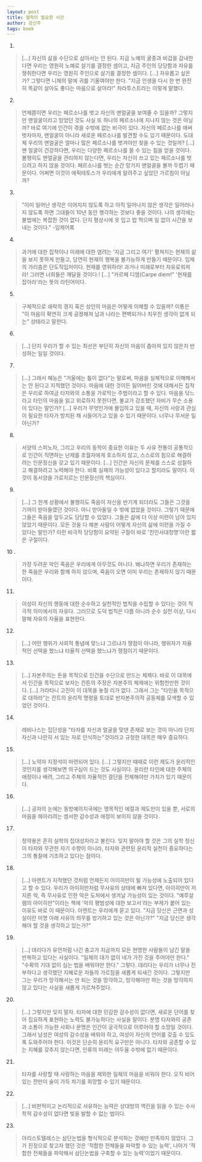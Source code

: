 ```yaml
---
layout: post
title: 철학이 필요한 시간
author: 강신주
tags: book
---
```


1. 
> [...] 자신의 삶을 수단으로 삼아서는 안 된다. 지금 노예의 굴종과 비겁을 감내한다면 우리는 영원히 노예로 살기를 결정한 셈이고, 지금 주인의 당당함과 자유를 쟁취한다면 우리는 영원히 주인으로 살기를 결정한 셈이다. [...] 자유롭고 싶은가? 그렇다면 니체의 말에 귀를 기울여야만 한다. "지금 인생을 다시 한 번 완전히 똑같이 살아도 좋다는 마음으로 살아라!" 차라투스트라는 이렇게 말했다.

2. 
> 언제쯤이면 우리는 페르소나를 벗고 자신의 맨얼굴을 보여줄 수 있을까? 그렇지만 맨얼굴이라고 믿었던 것도 사실 또 하나의 페르소나에 지나지 않는 것은 아닐까? 바로 여기에 인간이 겪을 수밖에 없는 비극이 있다. 자신의 페르소나를 애써 벗자마자, 맨얼굴이 아니라 새로운 페르소나를 발견할 수도 있기 때문이다. 도대체 우리의 맨얼굴은 얼마나 많은 페르소나를 벗겨야만 찾을 수 있는 것일까? [...] 맨 얼굴이 건강하다면, 우리는 다양한 페르소나를 쓸 수 있는 힘을 얻을 것이다. 불행히도 맨얼굴을 관리하지 않는다면, 우리는 자신이 쓰고 있는 페르소나를 벗으려고 하지 않을 것이다. 페르소나를 벗는 순간 망가지 맨얼굴을 볼까 두렵기 때문이다. 어쩌면 이것이 에픽테토스가 우리에게 알려주고 싶었던 가르침이 아닐까?

3. 
> "이미 일어난 생각은 이어지지 않도록 하고 아직 일어나지 않은 생각은 일어러나지 않도록 하면 그대들이 10년 동안 행각하는 것보다 좋을 것이다. 나의 생각에는 불법에는 복잡한 것이 없다. 단지 평상시에 옷 입고 밥 먹으며 일 없이 시간을 보내는 것이다." -임제어록

4. 
> 과거에 대한 집착이나 미래에 대한 염려는 '지금 그리고 여기' 펼쳐지는 현재의 삶을 보지 못하게 만들고, 당연히 현재의 행복을 불가능하게 만들기 때문이다. 임제의 가리츰은 단도직입저이다. 현재를 영위하라! 과거나 미래로부터 자유로워져라! 그러면 너희들은 깨달을 것이다.! [...] "카르페 디엠(Carpe diem!" '현재를 잡아라'라는 뜻의 라틴어이다.

5. 
> 구체적으로 쇄락의 경지 혹은 성인의 마음은 어떻게 이해할 수 있을까? 이통은 "이 마음이 확연히 크게 공졍해져 남과 나라는 편벽되거나 치우친 생각이 없게 되는" 상태라고 말한다.

6. 
> [...] 단지 우리가 할 수 있는 최선은 부단히 자신의 마음이 좁아져 있지 않은지 반성하는 일일 것이다.

7. 
> [...] 그래서 혜능은 "거울에는 틀이 없다"는 말로써, 마음을 실체적으로 이해해서는 안 된다고 지적했던 것이다. 마음에 대한 것이든 잃어버린 것에 대해서든 칩착은 우리로 하여금 타자와의 소통을 가로막는 주범이라고 할 수 있다. 마음을 닦느라고 타인의 마음을 읽고 위로하지 못한다면, 불교가 강조했던 자비가 무슨 소용이 있다는 말인가? [...] 우리가 무엇인가에 몰입하고 있을 때, 자신의 사랑과 관심이 필요한 타자가 방치된 채 시들어가고 있을 수 있기 때문이다. 너무나 무서운 일 아닌가?

8. 
> 서양의 스피노자, 그리고 우리의 동학이 중요한 이유는 두 사유 전통이 공통적으로 인간이 직면하는 난제를 초월자에게 호소하지 않고, 스스로의 힘으로 해결하려는 인문정신을 갖고 있기 때문이다. [...] 인간은 자신의 문제를 스스로 성찰하고 해결하려고 노력해야 한다. 비록 실패의 가능성이 있다고 할지라도 말이다. 이것이 동서양을 가로지르는 인문정신의 핵심이다.

9. 
> [...] 그 한계 상황에서 불행히도 죽음이 자신을 반기게 되더라도 그들은 그것을 기꺼이 받아들였던 것이다. 아니 받아들일 수 밖에 없었을 것이다. 그렇기 때문에 그들은 죽음을 앞두고도 당당할 수 있었다. 그들은 삶에 더 이상 미련이 남아 있지 않았기 때문이다. 모든 것을 다 해본 사람이 어떻게 자신의 삶에 미련을 가질 수 있다는 말인가? 이런 비극적 당당함이 요약된 구절이 바로 '진인사대청명'이란 짧은 구절이다.
 
10 .
> 가장 두려운 악인 죽음은 우리에게 아무것도 아니다. 왜냐하면 우리가 존재하는 한 죽음은 우리와 함께 하지 않으며, 죽음이 오면 이미 우리는 존재하지 않기 때문이다.

11. 
> 이성이 자신의 행동에 대한 순수하고 실천적인 법칙을 수립할 수 있다는 것이 적극적 의미에서의 자유다. 그러므로 도덕 법칙은 다름 아니라 순수 실천 이상, 다시 말해 자유의 자율을 표현한다.

12. 
> [...] 어떤 행위가 사회적 통념에 맞느냐 그르냐가 쟁점이 아니라, 행위자가 자율적인 선택을 했느냐 타율적 선택을 했느냐가 쟁점이기 때문이다.

13. 
> [...] 자본주의는 돈을 목적으로 인간을 수단으로 만드는 체제다. 바로 이 대목에서 인간을 목적으로 보자는 칸튼의 주장은 자본주의 체제에는 위험천만한 것이다. [...] 가라타니 고진이 이 대목을 놓칠 리가 없다. 그래서 그는 "타인을 목적으로 대하라"는 칸트의 윤리적 명령을 토대로 반자본주의적 공동체를 모색할 수 있었던 것이다.

14. 
> 레비나스는 집단성을 "타자를 자신과 얼굴을 맞댄 존재로 보는 것이 아니라 단지 자신과 나란히 서 있는 자로 인식하는"것이라고 규정한 대목은 매우 중요하다.

15. 
> [...] 노약자 지정석이 마련되어 있다. [...] 그렇지만 때때로 이런 제도가 윤리적인 것인지를 생각해보면 의구심이 드는 것도 사실이다. 윤리란 타인에 대한 주체의 애정이나 배려, 그리고 주체의 자율적인 결단을 전제해야만 가치가 있기 때문이다.

16. 
> [...] 공자의 눈에는 동방예의지국에는 맹목적인 에절과 제도만이 있을 뿐, 서로의 마음을 헤아리려는 셈서한 감수성과 애정이 보이지 않을 것이다.

17. 
> 정약용은 흔히 실학의 집대성자라고 불린다. 잊지 말아야 할 것은 그의 실학 정신이 타자와 무관한 자기 수향이 아니라, 타자와 관련된 윤리적 실천이 중요하다는 그의 통찰에 기초하고 있다는 점이다.

18. 
> [...] 아렌트가 지적했던 것처럼 언제든지 아이히만이 될 가능성에 노출되어 있다고 할 수 있다. 우리가 아이히만처럼 무사유의 상태에 빠져 있다면, 아이히만이 저지른 악, 즉 무사유로 인한 악은 도처에서 생겨날 가능성이 있는 것이다. "예루살렘의 아이히만"이라는 책에 '악의 평범성에 대한 보고서'라는 부제가 붙어 있는 이유도 바로 이 때문이다. 아렌트는 우리에게 묻고 있다. "지금 당신은 근면과 성실이란 미명 아래 사유의 믜무를 방기하고 있는 것은 아닌가?" "지금 당신은 생각해야 할 것을 생각하고 있는가?"

19. 
> [...] 데리다가 유언처럼 나긴 충고가 지금까지 모든 현명한 사람들이 남긴 말을 반복하고 있다는 사실이다. "일체의 대가 없이 네가 가진 것을 주어야만 한다." "수확의 기대 없이 심는 법을 배워야만 한다." 그렇다. 데리다는 우리가 너무나 진부하다고 생각했던 지혜로운 자들의 가르침을 새롭게 되새긴 것이다. 그렇지만 그는 우리가 망각해서는 안 되는 것을 망각하고, 망각해야만 하는 것을 망각하지 않고 있다는 사실을 새롭게 가르쳐주었다.

20. 
> [...] 그렇지만 잊지 말자. 타자에 대한 민감한 감수성이 없다면, 새로운 단어를 찾아 집요하게 표현하는 노력도 불가능하다는 사실을 말이다. 분명 타자와의 공존과 소통이 가능한 사회나 문명은 인간이 궁극적으로 이루어야 할 소망일 것이다. 그래서 남성은 여성의 감수성을 배워야 하고, 여성이 자신의 언어를 갖출 수 있도록 도와주어야 한다. 이것은 단순히 윤리적 요구만은 아니다. 타자와 공존할 수 있는 지혜를 갖추지 않는다면, 인류의 미래는 어두울 수밖에 없기 때문이다.
 
21. 
> 타자를 사랑할 때 사랑하는 마음을 제외한 일체의 마음을 비워야 한다. 오직 비어 있는 잔만이 술이 가득 차기를 희망할 수 있기 때문이다.

22. 
> [...] 비판적이고 논리적으로 사유하는 능력은 상대방의 역린을 읽을 수 있는 수사학적 감수성이 없다면 빛을 발할 수 없는 법이다.
 
23. 
> 아리스토텔레스는 삼단논법을 형식적으로 분석하는 것에만 만족하지 않았다. 그가 진정으로 찾고자 했던 것은 '적합한 전체들을 파악할 수 있는 능력', 나아가 '적합한 전체들을 파악해서 삼단논법을 구축할 수 있는 능력'이었기 때문이다.